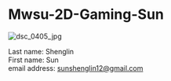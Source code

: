 # Mwsu-2D-Gaming-Sun

![dsc_0405_jpg](https://user-images.githubusercontent.com/26048520/31847957-3fcc0bd0-b5ec-11e7-822f-ddb746bb577a.jpg)


Last name: Shenglin\
First name: Sun\
email address: sunshenglin12@gmail.com
